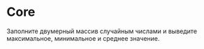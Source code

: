 # Core
Заполните двумерный массив случайным числами и выведите максимальное, минимальное и среднее значение. 
